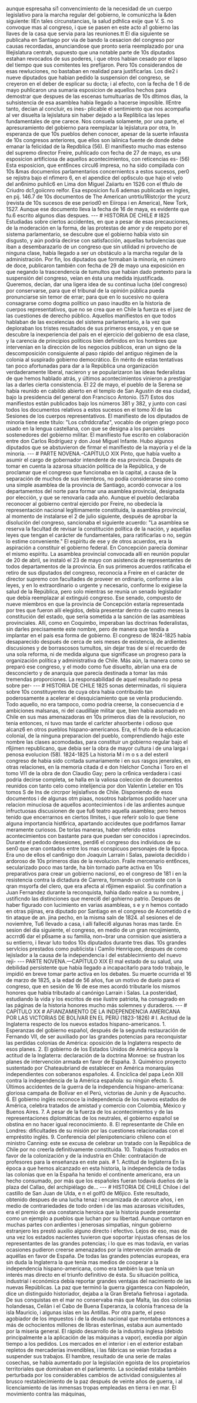aunque espresaha si1 convencimiento de la necesidad de un cuerpo legislativo para la marcha regular del gobierno, le comuniczha la &#x26;den siguiente: llEn tales circunstancias, la salud pdhlica exije que V. S. no convoque mas al congreso, i que se pasen en este acto a1 gobierno las llaves de la casa que servia para las reuniones.tt El dia siguiente se publicaha en Santiago por via de bando la cesacion del congreso por causas recordadas, anunciandose que pronto seria reemplazado por una lllejislatura centrah, supuesto que una notable parte de 10s diputados estahan revocados de sus poderes, i que otros habian cesado por el lapso del tiempo que sus comitentes les prefijaron. Pero 10s considerandos de esas rewluciones, no bastaban en realidad para justificarlas. Los die2 i nueve diputados que habian pedido la suspension del congreso, se creyeron en el deber de esplicar su docta; i al efecto, con la fecha de 1 6 de mayo puhlicaron una sumaria esposicion de aquellos hechos para demostrar que despues de las escenas tumultuarias de 10s dltimos dias, la suhsistencia de esa asamblea habia llegado a hacerse imposible. IlEntre tanto, decian al concluir, es ines- plicable el sentimiento que nos acompafia al ver disuelta la lejislatura sin haber dejado a la Repliblica las lepes fundamentales de qne carece. Nos consuela solamente, por una parte, el apresuramiento del gobierno para reemplazar la lejislatura por otra, In esperanza de que 10s pueblos dehen conocer, apesar de la suerte infausta de 10s congresos anteriores, que ellos son lalinica fuente de donde debe emanar la felicidad de la Repdblica (56). El manifiesto mucho mas estenso del supremo director Freire, puhlicado con fecha de 27 de mayo, es una esposicion artificiosa de aquellos acontecimientos, con reticencias es- (56) Esta esposicion, que ent6nces circul6 impresa, no ha sido compilada con 10s &#x26;mas documenlos parlamentarios concernientcs a estos sucesos, per0 se rejistra bajo el nfimero 6, en el apendice del op6sculo que hajo el velo del an6nimo puhlic6 en Lima don Miguel Zaiiartu en 1S26 con el tftulo de Criudro dc1,goiicnro reifor. Esa esposicion fu.6 ademas publicada en ingles, en pij. 146.7 de 10s documentos de The American untrtiu1Ristcrjor the ycurz (revista de 10s sucesos de ese period0 en Eiiropa i en America), New Tork, 1S27. Aunque ese documento lleva la fecha de 16 de maya, es evidente que fu.6 escrito algunos dias despues. --- # HISTORIA DE CHILE # I825 Estudiadas sobre ciertos accidentes, en que a pesar de esas precauciones, de la moderación en la forma, de las protestas de amor y de respeto por el sistema parlamentario, se descubre que el gobierno había visto sin disgusto, y aún podría decirse con satisfacción, aquellas turbulencias que iban a desembarazarlo de un congreso que sin utilidad ni provecho de ninguna clase, había llegado a ser un obstáculo a la marcha regular de la administración. Por fin, los diputados que formaban la minoría, en número de doce, publicaron también con fecha de 29 de mayo una exposición en que negando la trascendencia de tumultos que habían dado pretexto para la suspensión del congreso, veían en ésta una medida injustificada. Queremos, decían, dar una ligera idea de su continua lucha (del congreso) por conservarse, para que el tribunal de la opinión pública pueda pronunciarse sin temor de errar; para que en lo sucesivo no quiera consagrarse como dogma político un paso inaudito en la historia de cuerpos representativos, que no se crea que en Chile la fuerza es el juez de las cuestiones de derecho público. Aquellos manifiestos en que todos hablaban de las excelencias del sistema parlamentario, a la vez que deploraban los tristes resultados de sus primeros ensayos, y en que se descubre la inexperiencia del país en el ejercicio del gobierno de esa clase, y la carencia de principios políticos bien definidos en los hombres que intervenían en la dirección de los negocios públicos, eran un signo de la descomposición consiguiente al paso rápido del antiguo régimen de la colonia al suspirado gobierno democrático. En mérito de estas tentativas tan poco afortunadas para dar a la República una organización verdaderamente liberal, nacieron y se popularizaron las ideas federalistas de que hemos hablado atrás, y últimos acontecimientos vinieron a prestigiar las a darles cierta consistencia. El 22 de mayo, el pueblo de la Serena se había reunido en cabildo abierto en el templo de San Agustín de esa ciudad, bajo la presidencia del general don Francisco Antonio. (57) Estos dos manifiestos están publicados bajo los números 381 y 382, y junto con casi todos los documentos relativos a estos sucesos en el tomo XI de las Sesiones de los cuerpos representativos. El manifiesto de los diputados de minoría tiene este título: "Los csfrddcrafaz", vocablo de origen griego poco usado en la lengua castellana, con que se designa a los parciales sostenedores del gobierno militar. El manifiesto fue escrito en colaboración entre don Carlos Rodríguez y don José Miguel Infante. Hubo algunos diputados que se abstuvieron de firmar el manifiesto de la mayoría y el de la minoría. --- # PARTE NOVENA.-CAPÍTULO XIX Pinto, que había vuelto a asumir el cargo de gobernador intendente de esa provincia. Después de tomar en cuenta la azarosa situación política de la República, y de proclamar que el congreso que funcionaba en la capital, a causa de la separación de muchos de sus miembros, no podía considerarse sino como una simple asamblea de la provincia de Santiago, acordó convocar a los departamentos del norte para formar una asamblea provincial, designada por elección, y que se renovaría cada año. Aunque el pueblo declaraba reconocer al gobierno central ejercido por Freire, no obedecía la representación nacional legítimamente constituida, la asamblea provincial, al momento de instalarse el 2 de julio siguiente, después de aprobar la disolución del congreso, sancionaba el siguiente acuerdo: "La asamblea se reserva la facultad de revisar la constitución política de la nación, y aquellas leyes que tengan el carácter de fundamentales, para ratificarlas o no, según lo estime conveniente." El espíritu de ese y de otros acuerdos, era la aspiración a constituir el gobierno federal. En Concepción parecía dominar el mismo espíritu. La asamblea provincial convocada allí en reunión popular de 20 de abril, se instaló el 23 de mayo con asistencia de representantes de todos departamentos de la provincia. En sus primeros acuerdos ratificaba el retiro de sus diputados del congreso, reconocía a Freire en el carácter de director supremo con facultades de proveer en ordinario, conforme a las leyes, y en lo extraordinario o urgente y necesario, conforme lo exigiese la salud de la República, pero solo mientras se reunía un senado legislador que debía reemplazar al extinguió congreso. Ese senado, compuesto de nueve miembros en que la provincia de Concepción estaría representada por tres que fueron allí elegidos, debía presentar dentro de cuatro meses la constitución del estado, que sería sometida a la sanción de las asambleas provinciales. Allí, como en Coquimbo, imperaban las doctrinas federalistas, sin darles precisamente este nombre, pero de manera que tendía a implantar en el país esa forma de gobierno. El congreso de 1824-1825 había desaparecido después de cerca de seis meses de existencia, de ardientes discusiones y de borrascosos tumultos, sin dejar tras de sí el recuerdo de una sola reforma, ni de medida alguna que significase un progreso para la organización política y administrativa de Chile. Más aún, la manera como se preparó ese congreso, y el modo como fue disuelto, abrían una era de desconcierto y de anarquía que parecía destinada a tomar las más tremendas proporciones. La responsabilidad de aquel resultado no pesa sobre per- --- # HISTORIA DE CHILE 1825 sonas determinadas, rii siquiera sobre 10s constituyentes de cuya obra habia contribuido tan poderosamente a acelerar el desquiciamiento que se venla produciendo. Todo aquello, no era tampoco, como podria creerse, la consecuencia d e ambiciones malsanas, ni del caudillaje militar que, bien habia asomado en Chile en sus mas amenazadoras en 10s primeros dias de la revolucion, no tenia entonces, ni tuvo mas tarde el carlcter ahsorbente i odioso que alcanz6 en otros pueblos hispano-americanos. Era, el fruto de la educacion colonial, de la ninguna preparacion del pueblo, comprendiendo hajjo este nombre las clases acomodadas, para constituir un gobierno regular bajo el r6jimen republicano, que debia ser la obra de mayor cultura i de una larga i penosa evolucion (58). 1824-1825 La historia M i m o s a del esteril congreso de habia sido ccntada sumariamente i en sus rasgos jenerales, en otras relaciones, en la memoria citada d e don hlelchor Concha i Toro en el tomo VI1 de la obra de don Claudio Gay; pero la cr6nica verdadera i casi podria decirse completa, se halla en la valiosa coleccion de documentos reunidos con tanto celo como intelijencia por don Valentin Letelier en 10s tomos S de Ins de circrpor Iejislafivos de Chile. Disponiendo de esos documentos i de algunas otm piaas, nosotros habrlamos podido hacer una relacion minuciosa de aquellos acontecimientos i de Ias ardientes aunque infructuosas discusionen de que fu6 teatro aquella asamblea; pero hemos tenido que encerrarnos en ciertos Ilmites, i que referir solo lo que tiene alguna importancia hist6rica, apartando accideutes que podrfamos llamar meramente curiosos. De torlas maneras, haber referido estos acontecimientos con bastante para que puedan ser conocidos i aprecindos. Durante el pedodo desesiones, perdi6 el congreso dos individuos de su sen0 que eran contados entre los mas conspicuos personajes de la 6poca. Era uno de ellos el can6nigo don Joaquin Larrain i Salas, pawiota decidido i ardoroso de 10s primeros dias de la revolucion. Fraile mercenario ent6nces, secularizado poco mas tarde, ha bin tornado parte activa en 10s preparativos para crear un gobierno nacionsl, eo el congreso de 181 i en la resistencia contra la dictadura de Carrera, formando un contraste con la qran msyorfa del clero, que era afecta al r6jimen espaiiol. Su confination a Juan Fernandez durante la reconquista, hahia dado realce a su nombre, j ustificndo las distinciones que mereci6 del gohierno patrio. Despues de haber figurado con lucimiento en varias asambleas, s e y n hemos contado en otras pijinas, era diputado por Santiago en el congreso de Acometido d e tin ataque de an. jina pecho, en la misma saln de 1824. a1 sesiones el de noviemhre, Tu6 Ilevado a casa, i alli falleci6 algunas horas mas tarde. En sesion del dia siguiente, el congreso, en medio de un gran recojimiento, accrrd6 dar el p6same a su familia, non~brar una cornision que asistiera a su entierro, i llevar luto todos 10s diputados durante tres dias. 10s grandes servlcios prestados como publicista i Camilo Henriquee, despues de como lejislador a la causa de la independencia i del establecirniento del nuevo reji- --- PARTE NOVENA.—CAPÍTULO XIX El mal estado de su salud, una debilidad persistente que había llegado a incapacitarlo para todo trabajo, le impidió en breve tomar parte activa en los debates. Su muerte ocurrida el 16 de marzo de 1825, a la edad de 56 años, fue un motivo de duelo para el congreso, que en sesión de 16 de ese mes acordó tributarle los mismos honores que había tributado al canónigo Larrain i Salas. La posteridad, estudiando la vida y los escritos de ese ilustre patriota, ha consagrado en las páginas de la historia honores mucho más solemnes y duraderos. --- # CAPÍTULO XX # AFIANZAMIENTO DE LA INDEPENDENCIA AMERICANA POR LAS VICTORIAS DE BOLÍVAR EN EL PERÚ (1823-1826) # I. Actitud de la Inglaterra respecto de los nuevos estados hispano-americanos. 1. Esperanzas del gobierno español, después de la segunda restauración de Fernando VII, de ser auxiliado por las grandes potencias para reconquistar las perdidas colonias de América: oposición de la Inglaterra respecto de esos planes. 2. El gobierno de los Estados Unidos de América apoya la actitud de la Inglaterra: declaración de la doctrina Monroe: se frustran los planes de intervención armada en favor de España. 3. Quimérico proyecto sustentado por Chateaubriand de establecer en América monarquías independientes con soberanos españoles. 4. Encíclica del papa León XIII contra la independencia de la América española: su ningún efecto. 5. Últimos accidentes de la guerra de la independencia hispano-americana: gloriosa campaña de Bolívar en el Perú, victorias de Junín y de Ayacucho. 6. El gobierno inglés reconoce la independencia de los nuevos estados de América, celebra tratados de amistad y comercio con Colombia, México y Buenos Aires. 7. A pesar de la fuerza de los acontecimientos y de las representaciones diplomáticas de los neutrales, el gobierno español se obstina en no hacer igual reconocimiento. 8. El representante de Chile en Londres: dificultades de su misión por las cuestiones relacionadas con el empréstito inglés. 9. Conferencia del plenipotenciario chileno con el ministro Canning: este se excusa de celebrar un tratado con la República de Chile por no creerla definitivamente constituida. 10. Trabajos frustrados en favor de la colonización y de la industria en Chile: contratación de profesores para la enseñanza en este país. # 1. Actitud de Inglaterra En la época a que hemos alcanzado en esta historia, la independencia de todas las colonias que en la España ha tenido el continente americano, era un hecho consumado, por más que los españoles fueran todavía dueños de la plaza del Callao, del archipiélago de... --- # HISTORIA DE CHILE Chiloe i del castillo de San Juan de Ulda, e n el golf0 de M6jico. Este resultado, obtenido despues de una lucha tenaz i encarnizada de catorce años, i en medio de contrariedades de todo orden i de las mas azarosas vicisitudes, era el premio de una constancia heroica que la historia puede presentar como un ejemplo a pueblos que luchan por su libertad. Aunque contaron en muchas partes con ardientes i jenerosas simpatias, ningun gobierno estranjero les prestó auxilio alguno directo i efectivo. Lejos de eso, mas de una vez los estados nacientes tuvieron que soportar injustas ofensas de los representantes de las grandes potencias; i lo que es mas todavía, en varias ocasiones pudieron creerse amenazados por la intervención armada de aquéllas en favor de España. De todas las grandes potencias europeas, era sin duda la Inglaterra la que tenía mas medios de cooperar a la independencia hispano-americana, como era también la que tenía un interés mas directo en el triunfo definitivo de ésta. Su situación política, industrial i económica debía reportar grandes ventajas del nacimiento de las nuevas Repúblicas. La paz que terminó la guerra gigantesca con Napoleón, dice un distinguido historiador, dejaba a la Gran Bretaña fiehrosa i agotada. De sus conquistas en el mar no conservaba más que Malta, las dos colonias holandesas, Ceilán i el Cabo de Buena Esperanza, la colonia francesa de la isla Mauricio, i algunas islas en las Antillas. Por otra parte, el peso agobiador de los impuestos i de la deuda nacional que montaba entonces a más de ochocientos millones de libras esterlinas, estaba aun aumentado por la miseria general. El rápido desarrollo de la industria inglesa (debido principalmente a la aplicación de las máquinas a vapor), excedía por algún tiempo a los pedidos. Los mercados en el interior i en el exterior estaban repletos de mercaderías invendibles, i las fábricas se veían forzadas a suspender sus trabajos. El hambre, resultado de una serie de malas cosechas, se había aumentado por la legislación egoísta de los propietarios territoriales que dominaban en el parlamento. La sociedad estaba también perturbada por los considerables cambios de actividad consiguientes al brusco restablecimiento de la paz después de veinte años de guerra, i al licenciamiento de las inmensas tropas empleadas en tierra i en mar. El movimiento contra las máquinas,